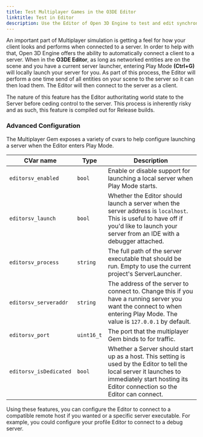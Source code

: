 ```yaml
---
title: Test Multiplayer Games in the O3DE Editor
linktitle: Test in Editor
description: Use the Editor of Open 3D Engine to test and edit synchronized multiplayer game projects.
---
```


An important part of Multiplayer simulation is getting a feel for how your client looks and performs when connected to a server. In order to help with that, Open 3D Engine offers the ability to automatically connect a client to a server. When in the **O3DE Editor**, as long as networked entities are on the scene and you have a current server launcher, entering Play Mode **(Ctrl+G)** will locally launch your server for you. As part of this process, the Editor will perform a one time send of all entities on your scene to the server so it can then load them. The Editor will then connect to the server as a client.

The nature of this feature has the Editor authoritating world state to the Server before ceding control to the server. This process is inherently risky and as such, this feature is compiled out for Release builds.

### Advanced Configuration

The Multiplayer Gem exposes a variety of cvars to help configure launching a server when the Editor enters Play Mode.

| CVar name | Type | Description |
|--|--|--|
| `editorsv_enabled` | `bool` | Enable or disable support for launching a local server when Play Mode starts. |
| `editorsv_launch` | `bool` | Whether the Editor should launch a server when the server address is `localhost`. This is useful to have off if you'd like to launch your server from an IDE with a debugger attached. |
| `editorsv_process` | `string` | The full path of the server executable that should be run. Empty to use the current project's ServerLauncher. |
| `editorsv_serveraddr` | `string` | The address of the server to connect to. Change this if you have a running server you want the connect to when entering Play Mode. The value is `127.0.0.1` by default. |
| `editorsv_port` | `uint16_t` | The port that the multiplayer Gem binds to for traffic. |
| `editorsv_isDedicated` | `bool` | Whether a Server should start up as a host. This setting is used by the Editor to tell the local server it launches to immediately start hosting its Editor connection so the Editor can connect. |

Using these features, you can configure the Editor to connect to a compatible remote host if you wanted or a specific server executable. For example, you could configure your profile Editor to connect to a debug server.
